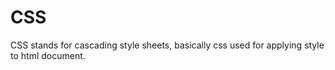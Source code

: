 # CSS
CSS stands for cascading style sheets, basically css used for applying style to html document.

